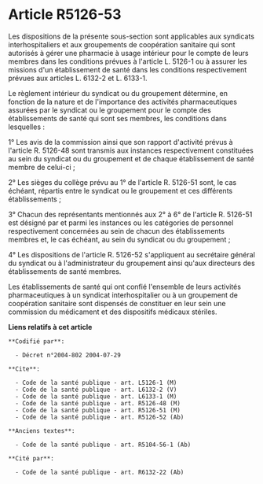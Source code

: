 # Article R5126-53

Les dispositions de la présente sous-section sont applicables aux syndicats interhospitaliers et aux groupements de
coopération sanitaire qui sont autorisés à gérer une pharmacie à usage intérieur pour le compte de leurs membres dans les
conditions prévues à l'article L. 5126-1 ou à assurer les missions d'un établissement de santé dans les conditions
respectivement prévues aux articles L. 6132-2 et L. 6133-1.

Le règlement intérieur du syndicat ou du groupement détermine, en fonction de la nature et de l'importance des activités
pharmaceutiques assurées par le syndicat ou le groupement pour le compte des établissements de santé qui sont ses membres,
les conditions dans lesquelles :

1° Les avis de la commission ainsi que son rapport d'activité prévus à l'article R. 5126-48 sont transmis aux instances
respectivement constituées au sein du syndicat ou du groupement et de chaque établissement de santé membre de celui-ci ;

2° Les sièges du collège prévu au 1° de l'article R. 5126-51 sont, le cas échéant, répartis entre le syndicat ou le
groupement et ces différents établissements ;

3° Chacun des représentants mentionnés aux 2° à 6° de l'article R. 5126-51 est désigné par et parmi les instances ou les
catégories de personnel respectivement concernées au sein de chacun des établissements membres et, le cas échéant, au sein du
syndicat ou du groupement ;

4° Les dispositions de l'article R. 5126-52 s'appliquent au secrétaire général du syndicat ou à l'administrateur du
groupement ainsi qu'aux directeurs des établissements de santé membres.

Les établissements de santé qui ont confié l'ensemble de leurs activités pharmaceutiques à un syndicat interhospitalier ou à
un groupement de coopération sanitaire sont dispensés de constituer en leur sein une commission du médicament et des
dispositifs médicaux stériles.

**Liens relatifs à cet article**

	**Codifié par**:

	  - Décret n°2004-802 2004-07-29

	**Cite**:

	  - Code de la santé publique - art. L5126-1 (M)
	  - Code de la santé publique - art. L6132-2 (V)
	  - Code de la santé publique - art. L6133-1 (M)
	  - Code de la santé publique - art. R5126-48 (M)
	  - Code de la santé publique - art. R5126-51 (M)
	  - Code de la santé publique - art. R5126-52 (Ab)

	**Anciens textes**:

	  - Code de la santé publique - art. R5104-56-1 (Ab)

	**Cité par**:

	  - Code de la santé publique - art. R6132-22 (Ab)
